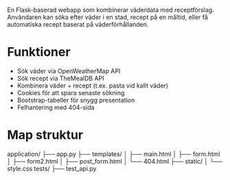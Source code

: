 
En Flask-baserad webapp som kombinerar väderdata med receptförslag. Användaren kan söka efter väder i en stad, recept på en måltid, eller få automatiska recept baserat på väderförhållanden.

# Funktioner

- Sök väder via OpenWeatherMap API
- Sök recept via TheMealDB API
- Kombinera väder + recept (t.ex. pasta vid kallt väder)
- Cookies för att spara senaste sökning
- Bootstrap-tabeller för snygg presentation
- Felhantering med 404-sida

# Map struktur
application/
├── app.py
├── templates/
│   ├── main.html
│   ├── form.html
│   ├── form2.html
│   ├── post_form.html
│   └── 404.html
├── static/
│   └── style.css
tests/
├── test_api.py